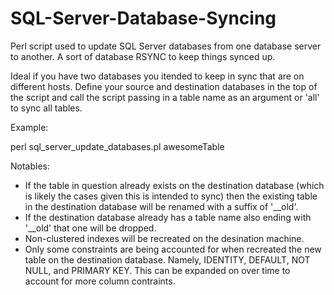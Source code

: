 # SQL-Server-Database-Syncing
Perl script used to update SQL Server databases from one database server to another. A sort of database RSYNC to keep things synced up.

Ideal if you have two databases you itended to keep in sync that are on different hosts.
Define your source and destination databases in the top of the script and call the script passing in a table name as an argument or 'all' to sync all tables.

Example:

perl sql_server_update_databases.pl awesomeTable


Notables:
- If the table in question already exists on the destination database (which is likely the cases given this is intended to sync) then the existing table in the destination database will be renamed with a suffix of '__old'. 
- If the destination database already has a table name also ending with '__old' that one will be dropped.
- Non-clustered indexes will be recreated on the desination machine. 
- Only some constraints are being accounted for when recreated the new table on the destination database. Namely, IDENTITY, DEFAULT, NOT NULL, and PRIMARY KEY. This can be expanded on over time to account for more column contraints.
